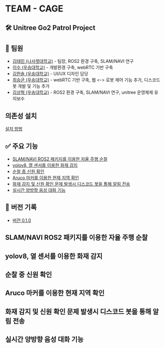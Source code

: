 # TEAM - CAGE
<div>
  <h2>
    🛠️ Unitree Go2 Patrol Project
  </h2>
</div>

<div>
  <h2>
    📎 팀원
  </h2>
</div>

- [김태민 (나사렛대학교)](https://github.com/gomtam/) - 팀장, ROS2 환경 구축, SLAM/NAVI 연구
- [이수 (우송대학교)](https://github.com/2siuuuu/) - 개발환경 구축, webRTC 기반 구축
- [김한솔 (우송대학교)](https://github.com/one1212/) - UI/UX 디자인 담당
- [최승균 (우송대학교)](https://github.com/Cov4w/) - webRTC 기반 구축, 웹 <-> 로봇 제어 기능 추가, 디스코드 봇 개발 및 기능 추가
- [김상혁 (우송대학교)](https://github.com/DevHyeok01/) - ROS2 환경 구축, SLAM/NAVI 연구, unitree 운영체제 유지보수

## 의존성 설치
[설치 방법](https://github.com/Cov4w/cage-unitree-project/blob/main/readme2.md)


<div>
  <h2>
    ✅ 주요 기능
  </h2>
  <ul>
    <li><a href="#slamnavi">SLAM/NAVI ROS2 패키지를 이용한 자율 주행 순찰</a></li>
    <li><a href="#fire">yolov8, 열 센서를 이용한 화재 감지</a></li>
    <li><a href="#idc">순찰 중 신원 확인</a></li>
    <li><a href="#loc">Aruco 마커를 이용한 현재 지역 확인</a></li>
    <li><a href="#alarm">화재 감지 및 신원 확인 문제 발생시 디스코드 봇을 통해 알림 전송</a></li>
    <li><a href="#audio">실시간 양방향 음성 대화 기능</a></li>    
  </ul>
  <h2>
    📝 버전 기록
  </h2>
  <ul>
    <li><a href="#vhis_0.1.0">버전 0.1.0</a></li>
  </ul>
</div>

<div id = "slamnavi">
  <h2>SLAM/NAVI ROS2 패키지를 이용한 자율 주행 순찰</h2>
</div>

<div id = "fire">
  <h2>yolov8, 열 센서를 이용한 화재 감지</h2>
</div>

<div id = "idc">
  <h2>순찰 중 신원 확인</h2>
</div>

<div id = "loc">
  <h2>Aruco 마커를 이용한 현재 지역 확인</h2>
</div>

<div id = "alarm">
  <h2>화재 감지 및 신원 확인 문제 발생시 디스코드 봇을 통해 알림 전송</h2>
</div>

<div id = "audio">
  <h2>실시간 양방향 음성 대화 기능</h2>
</div>
